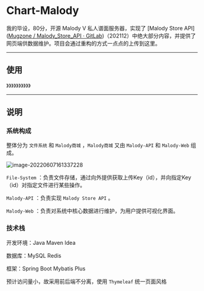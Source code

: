 # Chart-Malody

我的毕设，80分，开源 Malody V 私人谱面服务器，实现了 [Malody Store API]([Mugzone / Malody_Store_API · GitLab](https://gitlab.com/mugzone_team/malody_store_api))（202112）中绝大部分内容，并提供了网页端供数据维护。项目会通过重构的方式一点点的上传到这里。

---

## 使用

》》》》》》》》》》

---

## 说明

### 系统构成

整体分为 `文件系统` 和 `Malody商城` ，`Malody商城` 又由 `Malody-API`  和 `Malody-Web` 组成。

![image-20220607161337228](D:\Document\Java\mygit\chart-malody\imgs\image-20220607161337228.png)

`File-System` ：负责文件存储，通过向外提供获取上传Key（id），并向指定Key（id）对指定文件进行某些操作。



`Malody-API`   ：负责实现 `Malody Store API` 。

`Malody-Web`   ：负责对系统中核心数据进行维护，为用户提供可视化界面。

### 技术栈

开发环境：Java   Maven   Idea

数据库：MySQL   Redis

框架：Spring Boot   Mybatis Plus

预计访问量小，故采用前后端不分离，使用 `Thymeleaf` 统一页面风格
